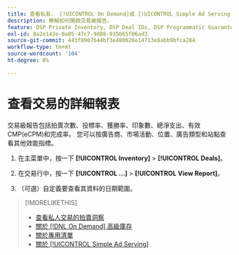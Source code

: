 ```yaml
---
title: 查看私有、 [!UICONTROL On Demand]或 [!UICONTROL Simple Ad Serving] 交易
description: 瞭解如何開啟交易級報告。
feature: DSP Private Inventory, DSP Deal IDs, DSP Programmatic Guaranteed Deals, DSP On Demand Inventory, DSP Simple Ad Serving
exl-id: 8a2e142e-0a05-47c7-9888-935665f06ad3
source-git-commit: 443f8907644bf3e480626e14713e8abb9bfca284
workflow-type: tm+mt
source-wordcount: '104'
ht-degree: 0%

---
```


# 查看交易的詳細報表

交易級報告包括拍賣次數、投標率、獲勝率、印象數、總淨支出、有效CMP(eCPM)和完成率。 您可以按廣告商、市場活動、位置、廣告類型和站點查看其他效能指標。

1. 在主菜單中，按一下 **[!UICONTROL Inventory]** > **[!UICONTROL Deals]**。

1. 在交易行中，按一下 **[!UICONTROL ...]** > **[!UICONTROL View Report]**。

1. （可選）自定義要查看其資料的日期範圍。

>[!MORELIKETHIS]
>
>* [查看私人交易的拍賣洞察](/help/dsp/inventory/private-deal-auction-insights.md)
>* [關於 [!DNL On Demand] 高級庫存](on-demand-inventory-about.md)
>* [關於專用清單](private-inventory-about.md)
>* [關於 [!UICONTROL Simple Ad Serving]](simple-deal-about.md)

